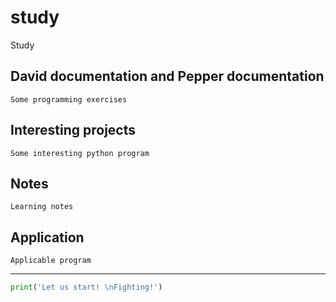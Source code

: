 # study
Study

## David documentation and Pepper documentation
    Some programming exercises

## Interesting projects
    Some interesting python program

## Notes
    Learning notes

## Application
    Applicable program
-------------

~~~python
print('Let us start! \nFighting!')
~~~    

